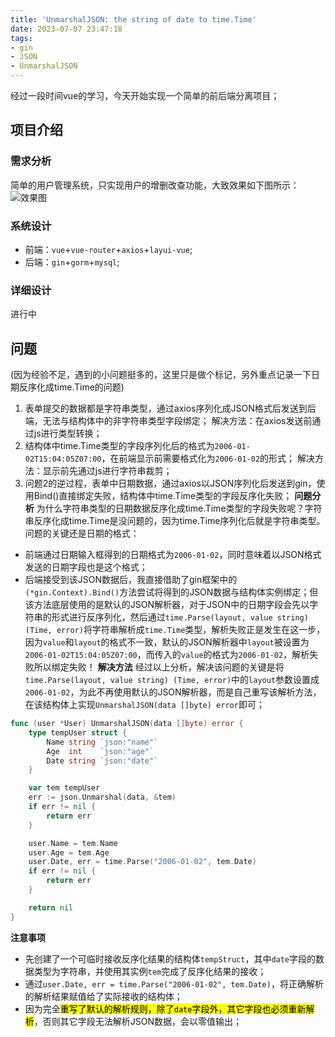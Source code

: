 ```yaml
---
title: 'UnmarshalJSON: the string of date to time.Time'
date: 2023-07-07 23:47:18
tags:
- gin
- JSON
- UnmarshalJSON
---
```

经过一段时间vue的学习，今天开始实现一个简单的前后端分离项目；
## 项目介绍
### 需求分析
简单的用户管理系统，只实现用户的增删改查功能，大致效果如下图所示：
![效果图](效果图.png)
### 系统设计
- 前端：`vue`+`vue-router`+`axios`+`layui-vue`;
- 后端：`gin`+`gorm`+`mysql`;
### 详细设计
进行中
## 问题
(因为经验不足，遇到的小问题挺多的，这里只是做个标记，另外重点记录一下日期反序化成time.Time的问题)
1. 表单提交的数据都是字符串类型，通过axios序列化成JSON格式后发送到后端，无法与结构体中的非字符串类型字段绑定；
解决方法：在axios发送前通过js进行类型转换；
2. 结构体中time.Time类型的字段序列化后的格式为`2006-01-02T15:04:05Z07:00`，在前端显示前需要格式化为`2006-01-02`的形式；
解决方法：显示前先通过js进行字符串裁剪；
3. 问题2的逆过程，表单中日期数据，通过axios以JSON序列化后发送到gin，使用Bind()直接绑定失败，结构体中time.Time类型的字段反序化失败；
**问题分析**
为什么字符串类型的日期数据反序化成time.Time类型的字段失败呢？字符串反序化成time.Time是没问题的，因为time.Time序列化后就是字符串类型。问题的关键还是日期的格式：
- 前端通过日期输入框得到的日期格式为`2006-01-02`，同时意味着以JSON格式发送的日期字段也是这个格式；
- 后端接受到该JSON数据后，我直接借助了gin框架中的`(*gin.Context).Bind()`方法尝试将得到的JSON数据与结构体实例绑定；但该方法底层使用的是默认的JSON解析器，对于JSON中的日期字段会先以字符串的形式进行反序列化，然后通过`time.Parse(layout, value string) (Time, error)`将字符串解析成`time.Time`类型，解析失败正是发生在这一步，因为`value`和`layout`的格式不一致，默认的JSON解析器中`layout`被设置为`2006-01-02T15:04:05Z07:00`，而传入的`value`的格式为`2006-01-02`，解析失败所以绑定失败！
**解决方法**
经过以上分析，解决该问题的关键是将`time.Parse(layout, value string) (Time, error)`中的`layout`参数设置成`2006-01-02`，为此不再使用默认的JSON解析器，而是自己重写该解析方法，在该结构体上实现`UnmarshalJSON(data []byte) error`即可；
```go
func (user *User) UnmarshalJSON(data []byte) error {
	type tempUser struct {
		Name string `json:"name"`
		Age  int    `json:"age"`
		Date string `json:"date"`
	}

	var tem tempUser
	err := json.Unmarshal(data, &tem)
	if err != nil {
		return err
	}

	user.Name = tem.Name
	user.Age = tem.Age
	user.Date, err = time.Parse("2006-01-02", tem.Date)
	if err != nil {
		return err
	}

	return nil
}
```
**注意事项**
- 先创建了一个可临时接收反序化结果的结构体`tempStruct`，其中`date`字段的数据类型为字符串，并使用其实例`tem`完成了反序化结果的接收；
- 通过`user.Date, err = time.Parse("2006-01-02", tem.Date)`，将正确解析的解析结果赋值给了实际接收的结构体；
- 因为完全<mark>重写了默认的解析规则，除了`date`字段外，其它字段也必须重新解析</mark>，否则其它字段无法解析JSON数据，会以零值输出；
